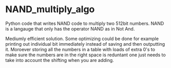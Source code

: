# NAND_multiply_algo
Python code that writes NAND code to multiply two 512bit numbers. NAND is a langauge that only has the operator NAND as in Not And. 


Mediumly efficient solution. Some optimizing could be done for example printing out individual bit immediately instead of saving and then outputting it. Moroever storing all the numbers in a table with loads of extra 0's to make sure the numbers are in the right space is reduntant one just needs to take into account the shifting when you are adding.

